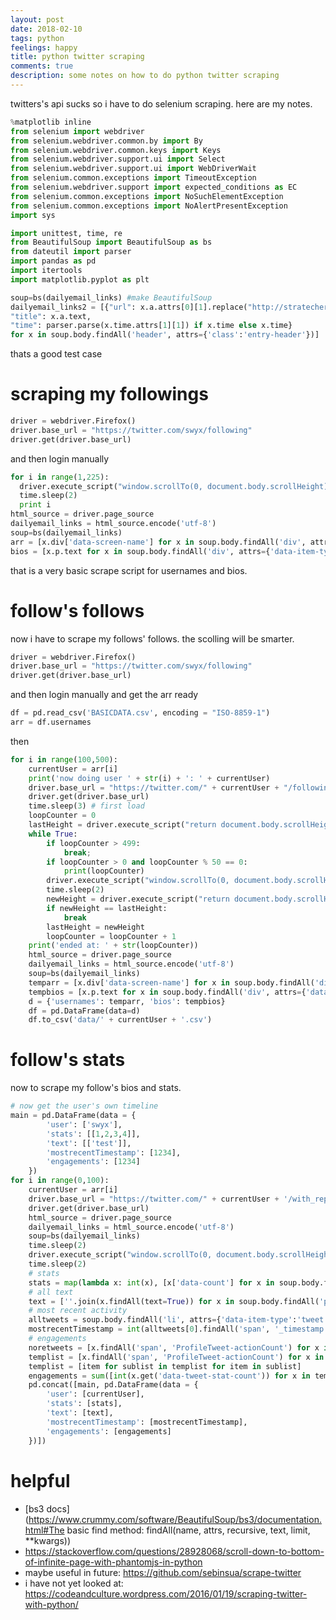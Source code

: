 ```yaml
---
layout: post
date: 2018-02-10
tags: python
feelings: happy
title: python twitter scraping
comments: true
description: some notes on how to do python twitter scraping
---
```


twitters's api sucks so i have to do selenium scraping. here are my notes.

```python
%matplotlib inline
from selenium import webdriver
from selenium.webdriver.common.by import By
from selenium.webdriver.common.keys import Keys
from selenium.webdriver.support.ui import Select
from selenium.webdriver.support.ui import WebDriverWait
from selenium.common.exceptions import TimeoutException
from selenium.webdriver.support import expected_conditions as EC
from selenium.common.exceptions import NoSuchElementException
from selenium.common.exceptions import NoAlertPresentException
import sys

import unittest, time, re
from BeautifulSoup import BeautifulSoup as bs
from dateutil import parser
import pandas as pd
import itertools
import matplotlib.pyplot as plt

soup=bs(dailyemail_links) #make BeautifulSoup
dailyemail_links2 = [{"url": x.a.attrs[0][1].replace("http://stratechery.com/20","https://stratechery.com/20"),
"title": x.a.text,
"time": parser.parse(x.time.attrs[1][1]) if x.time else x.time}
for x in soup.body.findAll('header', attrs={'class':'entry-header'})]
```

thats a good test case

# scraping my followings

```python
driver = webdriver.Firefox()
driver.base_url = "https://twitter.com/swyx/following"
driver.get(driver.base_url)
```

and then login manually


```python
for i in range(1,225):
  driver.execute_script("window.scrollTo(0, document.body.scrollHeight);")
  time.sleep(2)
  print i
html_source = driver.page_source
dailyemail_links = html_source.encode('utf-8')
soup=bs(dailyemail_links)
arr = [x.div['data-screen-name'] for x in soup.body.findAll('div', attrs={'data-item-type':'user'})]
bios = [x.p.text for x in soup.body.findAll('div', attrs={'data-item-type':'user'})]
```

that is a very basic scrape script for usernames and bios.

# follow's follows

now i have to scrape my follows' follows. the scolling will be smarter.

```python
driver = webdriver.Firefox()
driver.base_url = "https://twitter.com/swyx/following"
driver.get(driver.base_url)
```

and then login manually and get the arr ready


```python
df = pd.read_csv('BASICDATA.csv', encoding = "ISO-8859-1")
arr = df.usernames
```

then


```python
for i in range(100,500):
    currentUser = arr[i]
    print('now doing user ' + str(i) + ': ' + currentUser)
    driver.base_url = "https://twitter.com/" + currentUser + "/following"
    driver.get(driver.base_url)
    time.sleep(3) # first load
    loopCounter = 0
    lastHeight = driver.execute_script("return document.body.scrollHeight")
    while True:
        if loopCounter > 499:
            break;
        if loopCounter > 0 and loopCounter % 50 == 0:
            print(loopCounter)
        driver.execute_script("window.scrollTo(0, document.body.scrollHeight);")
        time.sleep(2)
        newHeight = driver.execute_script("return document.body.scrollHeight")
        if newHeight == lastHeight:
            break
        lastHeight = newHeight
        loopCounter = loopCounter + 1
    print('ended at: ' + str(loopCounter))
    html_source = driver.page_source
    dailyemail_links = html_source.encode('utf-8')
    soup=bs(dailyemail_links)
    temparr = [x.div['data-screen-name'] for x in soup.body.findAll('div', attrs={'data-item-type':'user'})]
    tempbios = [x.p.text for x in soup.body.findAll('div', attrs={'data-item-type':'user'})]
    d = {'usernames': temparr, 'bios': tempbios}
    df = pd.DataFrame(data=d)
    df.to_csv('data/' + currentUser + '.csv')
```


# follow's stats

now to scrape my follow's bios and stats.

```python
# now get the user's own timeline
main = pd.DataFrame(data = {
        'user': ['swyx'],
        'stats': [[1,2,3,4]],
        'text': [['test']],
        'mostrecentTimestamp': [1234],
        'engagements': [1234]
    })
for i in range(0,100):
    currentUser = arr[i]
    driver.base_url = "https://twitter.com/" + currentUser + '/with_replies'
    driver.get(driver.base_url)
    html_source = driver.page_source
    dailyemail_links = html_source.encode('utf-8')
    soup=bs(dailyemail_links)
    time.sleep(2)
    driver.execute_script("window.scrollTo(0, document.body.scrollHeight);")
    time.sleep(2)
    # stats
    stats = map(lambda x: int(x), [x['data-count'] for x in soup.body.findAll('span', attrs={'class':'ProfileNav-value'})[:4]])
    # all text
    text = [''.join(x.findAll(text=True)) for x in soup.body.findAll('p', 'tweet-text')]
    # most recent activity
    alltweets = soup.body.findAll('li', attrs={'data-item-type':'tweet'})
    mostrecentTimestamp = int(alltweets[0].findAll('span', '_timestamp')[0].get('data-time'))
    # engagements
    noretweets = [x.findAll('span', 'ProfileTweet-actionCount') for x in alltweets if not x.div.get('data-retweet-id')]
    templist = [x.findAll('span', 'ProfileTweet-actionCount') for x in alltweets if not x.div.get('data-retweet-id')]
    templist = [item for sublist in templist for item in sublist]
    engagements = sum([int(x.get('data-tweet-stat-count')) for x in templist if x.get('data-tweet-stat-count')])
    pd.concat([main, pd.DataFrame(data = {
        'user': [currentUser],
        'stats': [stats],
        'text': [text],
        'mostrecentTimestamp': [mostrecentTimestamp],
        'engagements': [engagements]
    })])
```


# helpful

- [bs3 docs](https://www.crummy.com/software/BeautifulSoup/bs3/documentation.html#The basic find method: findAll(name, attrs, recursive, text, limit, **kwargs))
- <https://stackoverflow.com/questions/28928068/scroll-down-to-bottom-of-infinite-page-with-phantomjs-in-python>
- maybe useful in future: <https://github.com/sebinsua/scrape-twitter>
- i have not yet looked at: <https://codeandculture.wordpress.com/2016/01/19/scraping-twitter-with-python/>
